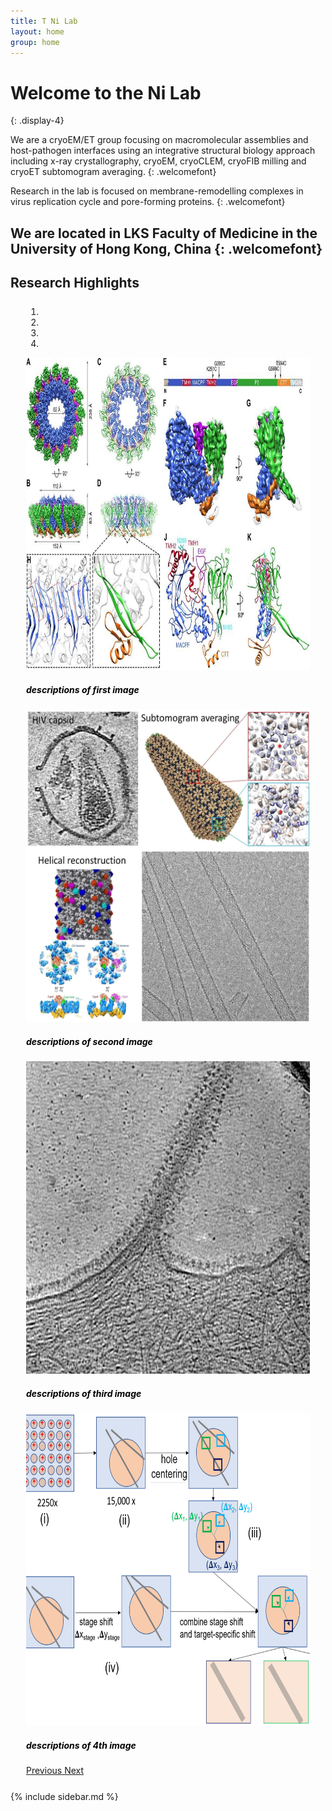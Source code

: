 ```yaml
---
title: T Ni Lab
layout: home
group: home
---
```




# Welcome to the Ni Lab
{: .display-4}

We are a cryoEM/ET group focusing on macromolecular assemblies and host-pathogen interfaces using an integrative structural biology approach including x-ray crystallography, cryoEM, cryoCLEM, cryoFIB milling and cryoET subtomogram averaging. 
{: .welcomefont}



Research in the lab is focused on membrane-remodelling complexes in virus replication cycle and pore-forming proteins.
{: .welcomefont}

We are located in LKS Faculty of Medicine in the University of Hong Kong, China
{: .welcomefont}
---


<div markdown="0">


<div class="row">
        <div class="col-sm-8">
          <h2> Research Highlights </h2>
    <div id="carouselExampleIndicators" class="carousel slide" data-ride="carousel" data-interval="5000"  data-pause="hover" style="margin: 25px;">
  <ol class="carousel-indicators">
    <li data-target="#carouselExampleIndicators" data-slide-to="0" class="active"></li>
    <li data-target="#carouselExampleIndicators" data-slide-to="1"></li>
    <li data-target="#carouselExampleIndicators" data-slide-to="2"></li>
    <li data-target="#carouselExampleIndicators" data-slide-to="3"></li>
  </ol>
  <div class="carousel-inner">
    <div class="carousel-item active">
      <img class="d-block image-fluid" src="/docs/assets/images/macpf.jpg" alt="First slide" style="width:700px;height:500px">  
      <div class="carousel-caption d-none d-md-block" style="color:black">
       <h5 class="myh5">descriptions of first image</h5>
       <!-- <p>descriptions of first image</p> -->
      </div>
    </div>
    <div class="carousel-item">
      <img class="d-block image-fluid" src="/docs/assets/images/hiv.jpg"  alt="Second slide" style="width:700px;height:500px">
            <div class="carousel-caption d-none d-md-block" style="color:black">
             <h5 class="myh5">descriptions of second image</h5>
            <!-- <p>descriptions of first image</p> -->
          </div>
        </div>
    <div class="carousel-item">
      <img class="d-block image-fluid" src="/docs/assets/images/cis.jpg"  alt="Third slide" style="width:700px;height:500px">
                  <div class="carousel-caption d-none d-md-block" style="color:black">
             <h5 class="myh5">descriptions of third image</h5>
            <!-- <p>descriptions of first image</p> -->
           </div>
    </div>
    <div class="carousel-item">
      <img class="d-block image-fluid" src="/docs/assets/images/method.png"  alt="Fourth slide" style="width:700px;height:500px">
                        <div class="carousel-caption d-none d-md-block" style="color:black">
             <h5 class="myh5">descriptions of 4th image</h5>
            <!-- <p>descriptions of first image</p> -->
           </div>
    </div>
  </div>
  <a class="carousel-control-prev" href="#carouselExampleIndicators" role="button" data-slide="prev">
    <span class="carousel-control-prev-icon" aria-hidden="true"></span>
    <span class="sr-only">Previous</span>
  </a>
  <a class="carousel-control-next" href="#carouselExampleIndicators" role="button" data-slide="next">
    <span class="carousel-control-next-icon" aria-hidden="true"></span>
    <span class="sr-only">Next</span>
  </a>
</div>
</div>

<div class="col-sm-4">
  <div markdown="1">
            {% include sidebar.md %}
 </div>

 </div>

</div>

<div markdown="1">
